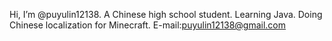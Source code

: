 Hi, I’m @puyulin12138.
A Chinese high school student.
Learning Java.
Doing Chinese localization for Minecraft.
E-mail:puyulin12138@gmail.com
